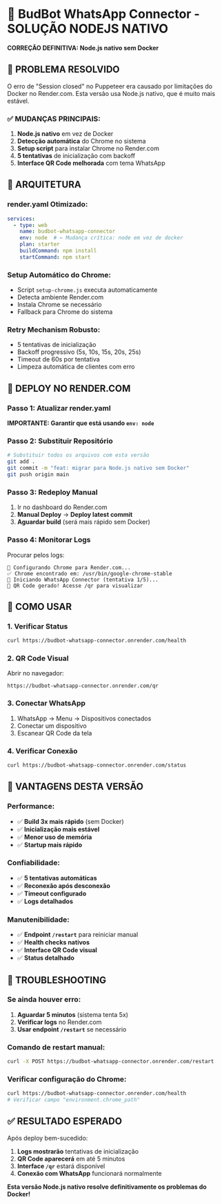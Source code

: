 # 📱 BudBot WhatsApp Connector - SOLUÇÃO NODEJS NATIVO

**CORREÇÃO DEFINITIVA: Node.js nativo sem Docker**

## 🚨 PROBLEMA RESOLVIDO

O erro de "Session closed" no Puppeteer era causado por limitações do Docker no Render.com. Esta versão usa Node.js nativo, que é muito mais estável.

### ✅ MUDANÇAS PRINCIPAIS:

1. **Node.js nativo** em vez de Docker
2. **Detecção automática** do Chrome no sistema
3. **Setup script** para instalar Chrome no Render.com
4. **5 tentativas** de inicialização com backoff
5. **Interface QR Code melhorada** com tema WhatsApp

## 🔧 ARQUITETURA

### render.yaml Otimizado:
```yaml
services:
  - type: web
    name: budbot-whatsapp-connector
    env: node  # ← Mudança crítica: node em vez de docker
    plan: starter
    buildCommand: npm install
    startCommand: npm start
```

### Setup Automático do Chrome:
- Script `setup-chrome.js` executa automaticamente
- Detecta ambiente Render.com
- Instala Chrome se necessário
- Fallback para Chrome do sistema

### Retry Mechanism Robusto:
- 5 tentativas de inicialização
- Backoff progressivo (5s, 10s, 15s, 20s, 25s)
- Timeout de 60s por tentativa
- Limpeza automática de clientes com erro

## 🚀 DEPLOY NO RENDER.COM

### Passo 1: Atualizar render.yaml
**IMPORTANTE: Garantir que está usando `env: node`**

### Passo 2: Substituir Repositório
```bash
# Substituir todos os arquivos com esta versão
git add .
git commit -m "feat: migrar para Node.js nativo sem Docker"
git push origin main
```

### Passo 3: Redeploy Manual
1. Ir no dashboard do Render.com
2. **Manual Deploy** → **Deploy latest commit**
3. **Aguardar build** (será mais rápido sem Docker)

### Passo 4: Monitorar Logs
Procurar pelos logs:
```
🔧 Configurando Chrome para Render.com...
✅ Chrome encontrado em: /usr/bin/google-chrome-stable
🚀 Iniciando WhatsApp Connector (tentativa 1/5)...
📱 QR Code gerado! Acesse /qr para visualizar
```

## 📱 COMO USAR

### 1. Verificar Status
```bash
curl https://budbot-whatsapp-connector.onrender.com/health
```

### 2. QR Code Visual
Abrir no navegador:
```
https://budbot-whatsapp-connector.onrender.com/qr
```

### 3. Conectar WhatsApp
1. WhatsApp → Menu → Dispositivos conectados
2. Conectar um dispositivo
3. Escanear QR Code da tela

### 4. Verificar Conexão
```bash
curl https://budbot-whatsapp-connector.onrender.com/status
```

## 🎯 VANTAGENS DESTA VERSÃO

### Performance:
- ✅ **Build 3x mais rápido** (sem Docker)
- ✅ **Inicialização mais estável**
- ✅ **Menor uso de memória**
- ✅ **Startup mais rápido**

### Confiabilidade:
- ✅ **5 tentativas automáticas**
- ✅ **Reconexão após desconexão**
- ✅ **Timeout configurado**
- ✅ **Logs detalhados**

### Manutenibilidade:
- ✅ **Endpoint `/restart`** para reiniciar manual
- ✅ **Health checks nativos**
- ✅ **Interface QR Code visual**
- ✅ **Status detalhado**

## 🔄 TROUBLESHOOTING

### Se ainda houver erro:
1. **Aguardar 5 minutos** (sistema tenta 5x)
2. **Verificar logs** no Render.com
3. **Usar endpoint `/restart`** se necessário

### Comando de restart manual:
```bash
curl -X POST https://budbot-whatsapp-connector.onrender.com/restart
```

### Verificar configuração do Chrome:
```bash
curl https://budbot-whatsapp-connector.onrender.com/health
# Verificar campo "environment.chrome_path"
```

## ✅ RESULTADO ESPERADO

Após deploy bem-sucedido:
1. **Logs mostrarão** tentativas de inicialização
2. **QR Code aparecerá** em até 5 minutos
3. **Interface `/qr`** estará disponível
4. **Conexão com WhatsApp** funcionará normalmente

**Esta versão Node.js nativo resolve definitivamente os problemas do Docker!**
